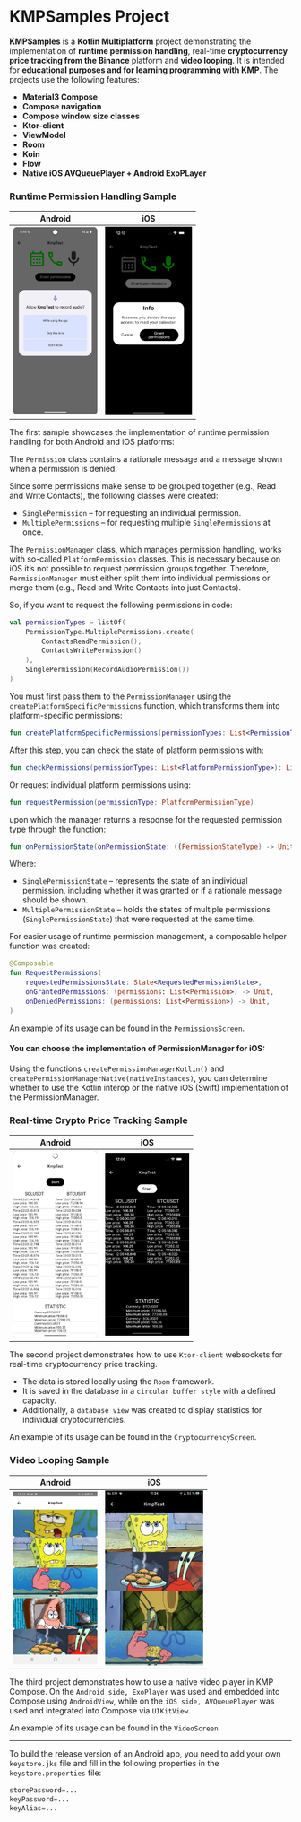 # KMPSamples Project

**KMPSamples** is a **Kotlin Multiplatform** project demonstrating the implementation of **runtime
permission handling**, real-time **cryptocurrency price tracking from the Binance** platform and **video looping**. It is
intended for **educational purposes and for learning programming with KMP**.
The projects use the following features:

- **Material3 Compose**
- **Compose navigation**
- **Compose window size classes**
- **Ktor-client**
- **ViewModel**
- **Room**
- **Koin**
- **Flow**
- **Native iOS AVQueuePlayer + Android ExoPLayer**

### Runtime Permission Handling Sample

| Android                                                                          | iOS                                                                      |
|----------------------------------------------------------------------------------|--------------------------------------------------------------------------|
| <img width="150" src="images/permissions-android.png" alt="Android permissions"> | <img width="155" src="images/permissions-ios.png" alt="iOS permissions"> |

The first sample showcases the implementation of runtime permission handling for both Android and
iOS platforms:

The `Permission` class contains a rationale message and a message shown when a permission is denied.

Since some permissions make sense to be grouped together (e.g., Read and Write Contacts), the
following classes were created:

- `SinglePermission` – for requesting an individual permission.
- `MultiplePermissions` – for requesting multiple `SinglePermissions` at once.

The `PermissionManager` class, which manages permission handling, works with so-called
`PlatformPermission` classes. This is necessary because on iOS it’s not possible to request
permission groups together. Therefore, `PermissionManager` must either split them into individual
permissions or merge them (e.g., Read and Write Contacts into just Contacts).

So, if you want to request the following permissions in code:

```kotlin
val permissionTypes = listOf(
    PermissionType.MultiplePermissions.create(
        ContactsReadPermission(),
        ContactsWritePermission()
    ),
    SinglePermission(RecordAudioPermission())
)
```

You must first pass them to the `PermissionManager` using the `createPlatformSpecificPermissions`
function, which transforms them into platform-specific permissions:

```kotlin
fun createPlatformSpecificPermissions(permissionTypes: List<PermissionType>): List<PlatformPermissionType>
```

After this step, you can check the state of platform permissions with:

```kotlin
fun checkPermissions(permissionTypes: List<PlatformPermissionType>): List<PermissionState>
```

Or request individual platform permissions using:

```kotlin
fun requestPermission(permissionType: PlatformPermissionType)
```

upon which the manager returns a response for the requested permission type through the function:

```kotlin
fun onPermissionState(onPermissionState: ((PermissionStateType) -> Unit)?)
```

Where:

- `SinglePermissionState` – represents the state of an individual permission, including whether it
  was granted or if a rationale message should be shown.
- `MultiplePermissionState` – holds the states of multiple permissions (`SinglePermissionState`)
  that were requested at the same time.

For easier usage of runtime permission management, a composable helper function was created:

```kotlin
@Composable
fun RequestPermissions(
    requestedPermissionsState: State<RequestedPermissionState>,
    onGrantedPermissions: (permissions: List<Permission>) -> Unit,
    onDeniedPermissions: (permissions: List<Permission>) -> Unit,
)
```

An example of its usage can be found in the `PermissionsScreen`.

#### You can choose the implementation of PermissionManager for iOS:

Using the functions `createPermissionManagerKotlin()` and
`createPermissionManagerNative(nativeInstances)`, you can determine whether to use the Kotlin
interop or the native iOS (Swift) implementation of the PermissionManager.

### Real-time Crypto Price Tracking Sample

| Android                                                                               | iOS                                                                           |
|---------------------------------------------------------------------------------------|-------------------------------------------------------------------------------|
| <img width="150" src="images/cryptocurrencies-android.png" alt="Android permissions"> | <img width="150" src="images/cryptocurrencies-ios.png" alt="iOS permissions"> |

The second project demonstrates how to use `Ktor-client` websockets for real-time cryptocurrency
price tracking.

- The data is stored locally using the `Room` framework.
- It is saved in the database in a `circular buffer style` with a defined capacity.
- Additionally, a `database view` was created to display statistics for individual
  cryptocurrencies.

An example of its usage can be found in the `CryptocurrencyScreen`.

### Video Looping Sample

| Android                                                                     | iOS                                                                 |
|-----------------------------------------------------------------------------|---------------------------------------------------------------------|
| <img width="150" src="images/videos-android.jpg" alt="Android permissions"> | <img width="175" src="images/videos-ios.jpg" alt="iOS permissions"> |

The third project demonstrates how to use a native video player in KMP Compose. 
On the `Android side, ExoPlayer` was used and embedded into Compose using `AndroidView`, 
while on the `iOS side, AVQueuePlayer` was used and integrated into Compose via `UIKitView`.

An example of its usage can be found in the `VideoScreen`.

---

To build the release version of an Android app, you need to add your own `keystore.jks` file and
fill in the
following properties in the `keystore.properties` file:

```
storePassword=...
keyPassword=...
keyAlias=...
```